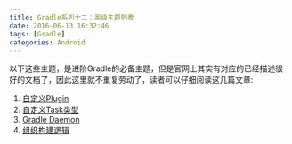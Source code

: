 ```yaml
---
title: Gradle系列十二：高级主题列表
date: 2016-06-13 16:32:46
tags: [Gradle]
categories: Android
---
```


以下这些主题，是进阶Gradle的必备主题，但是官网上其实有对应的已经描述很好的文档了，因此这里就不重复劳动了，读者可以仔细阅读这几篇文章:

1. [自定义Plugin](https://docs.gradle.org/current/userguide/custom_plugins.html)
2. [自定义Task类型](https://docs.gradle.org/current/userguide/custom_tasks.html)
3. [Gradle Daemon](https://docs.gradle.org/current/userguide/gradle_daemon.html)
4. [组织构建逻辑](https://docs.gradle.org/current/userguide/organizing_build_logic.html)
